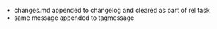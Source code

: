 - changes.md appended to changelog and cleared as part of rel task
- same message appended to tagmessage
